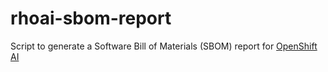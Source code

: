 # rhoai-sbom-report
Script to generate a Software Bill of Materials (SBOM) report for [OpenShift AI](https://www.redhat.com/en/technologies/cloud-computing/openshift/openshift-ai)
